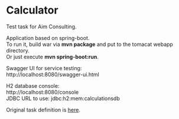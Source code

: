 # Calculator
Test task for Aim Consulting.

Application based on spring-boot.<br>
To run it, build war via **mvn package** and put to the tomacat webapp directory.<br>
Or just execute **mvn spring-boot:run**.

Swagger UI for service testing:<br>
http://localhost:8080/swagger-ui.html

H2 database console:<br>
http://localhost:8080/console<br>
JDBC URL to use: jdbc:h2:mem:calculationsdb

Original task definition is [here](https://github.com/Spoloborota/Calculator/blob/master/Original_Task_Definition.docx).